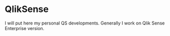 # QlikSense

I will put here my personal QS developments. Generally I work on Qlik Sense Enterprise version.
